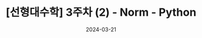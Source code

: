 ---
layout: post
title: "[선형대수학] 3주차 (2) - Norm - Python"
excerpt: "파이썬으로 표현하는 "

tags:
  - [선형대수학, Math, Python]

toc: true

date: 2024-03-21
last_modified_at: 2024-03-21
---